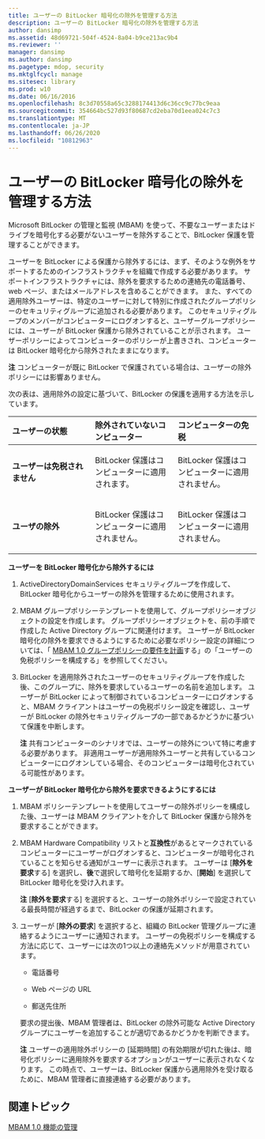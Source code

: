 ```yaml
---
title: ユーザーの BitLocker 暗号化の除外を管理する方法
description: ユーザーの BitLocker 暗号化の除外を管理する方法
author: dansimp
ms.assetid: 48d69721-504f-4524-8a04-b9ce213ac9b4
ms.reviewer: ''
manager: dansimp
ms.author: dansimp
ms.pagetype: mdop, security
ms.mktglfcycl: manage
ms.sitesec: library
ms.prod: w10
ms.date: 06/16/2016
ms.openlocfilehash: 8c3d70558a65c3288174413d6c36cc9c77bc9eaa
ms.sourcegitcommit: 354664bc527d93f80687cd2eba70d1eea024c7c3
ms.translationtype: MT
ms.contentlocale: ja-JP
ms.lasthandoff: 06/26/2020
ms.locfileid: "10812963"
---
```

# ユーザーの BitLocker 暗号化の除外を管理する方法


Microsoft BitLocker の管理と監視 (MBAM) を使って、不要なユーザーまたはドライブを暗号化する必要がないユーザーを除外することで、BitLocker 保護を管理することができます。

ユーザーを BitLocker による保護から除外するには、まず、そのような例外をサポートするためのインフラストラクチャを組織で作成する必要があります。 サポートインフラストラクチャには、除外を要求するための連絡先の電話番号、web ページ、またはメールアドレスを含めることができます。 また、すべての適用除外ユーザーは、特定のユーザーに対して特別に作成されたグループポリシーのセキュリティグループに追加される必要があります。 このセキュリティグループのメンバーがコンピューターにログオンすると、ユーザーグループポリシーには、ユーザーが BitLocker 保護から除外されていることが示されます。 ユーザーポリシーによってコンピューターのポリシーが上書きされ、コンピューターは BitLocker 暗号化から除外されたままになります。

**注** コンピューターが既に BitLocker で保護されている場合は、ユーザーの除外ポリシーには影響ありません。

 

次の表は、適用除外の設定に基づいて、BitLocker の保護を適用する方法を示しています。

<table>
<colgroup>
<col width="33%" />
<col width="33%" />
<col width="33%" />
</colgroup>
<thead>
<tr class="header">
<th align="left">ユーザーの状態</th>
<th align="left">除外されていないコンピューター</th>
<th align="left">コンピューターの免税</th>
</tr>
</thead>
<tbody>
<tr class="odd">
<td align="left"><p><strong>ユーザーは免税されません</strong></p></td>
<td align="left"><p>BitLocker 保護はコンピューターに適用されます。</p></td>
<td align="left"><p>BitLocker 保護はコンピューターに適用されません。</p></td>
</tr>
<tr class="even">
<td align="left"><p><strong>ユーザの除外</strong></p></td>
<td align="left"><p>BitLocker 保護はコンピューターに適用されません。</p></td>
<td align="left"><p>BitLocker 保護はコンピューターに適用されません。</p></td>
</tr>
</tbody>
</table>

 

**ユーザーを BitLocker 暗号化から除外するには**

1.  ActiveDirectoryDomainServices セキュリティグループを作成して、BitLocker 暗号化からユーザーの除外を管理するために使用されます。

2.  MBAM グループポリシーテンプレートを使用して、グループポリシーオブジェクトの設定を作成します。 グループポリシーオブジェクトを、前の手順で作成した Active Directory グループに関連付けます。 ユーザーが BitLocker 暗号化の除外を要求できるようにするために必要なポリシー設定の詳細については、「 [MBAM 1.0 グループポリシーの要件を計画](planning-for-mbam-10-group-policy-requirements.md)する」の「ユーザーの免税ポリシーを構成する」を参照してください。

3.  BitLocker を適用除外されたユーザーのセキュリティグループを作成した後、このグループに、除外を要求しているユーザーの名前を追加します。 ユーザーが BitLocker によって制御されているコンピューターにログオンすると、MBAM クライアントはユーザーの免税ポリシー設定を確認し、ユーザーが BitLocker の除外セキュリティグループの一部であるかどうかに基づいて保護を中断します。

    **注** 共有コンピューターのシナリオでは、ユーザーの除外について特に考慮する必要があります。 非適用ユーザーが適用除外ユーザーと共有しているコンピューターにログオンしている場合、そのコンピューターは暗号化されている可能性があります。

     

**ユーザーが BitLocker 暗号化から除外を要求できるようにするには**

1.  MBAM ポリシーテンプレートを使用してユーザーの除外ポリシーを構成した後、ユーザーは MBAM クライアントを介して BitLocker 保護から除外を要求することができます。

2.  MBAM Hardware Compatibility リストと**互換性**があるとマークされているコンピューターにユーザーがログオンすると、コンピューターが暗号化されていることを知らせる通知がユーザーに表示されます。 ユーザーは [**除外を要求**する] を選択し、**後**で選択して暗号化を延期するか、[**開始**] を選択して BitLocker 暗号化を受け入れます。

    **注** [**除外を要求**する] を選択すると、ユーザーの除外ポリシーで設定されている最長時間が経過するまで、BitLocker の保護が延期されます。

     

3.  ユーザーが [**除外の要求**] を選択すると、組織の BitLocker 管理グループに連絡するようにユーザーに通知されます。 ユーザーの免税ポリシーを構成する方法に応じて、ユーザーには次の1つ以上の連絡先メソッドが用意されています。

    -   電話番号

    -   Web ページの URL

    -   郵送先住所

    要求の提出後、MBAM 管理者は、BitLocker の除外可能な Active Directory グループにユーザーを追加することが適切であるかどうかを判断できます。

    **注** ユーザーの適用除外ポリシーの [延期時間] の有効期限が切れた後は、暗号化ポリシーに適用除外を要求するオプションがユーザーに表示されなくなります。 この時点で、ユーザーは、BitLocker 保護から適用除外を受け取るために、MBAM 管理者に直接連絡する必要があります。

     

## 関連トピック


[MBAM 1.0 機能の管理](administering-mbam-10-features.md)

 

 





